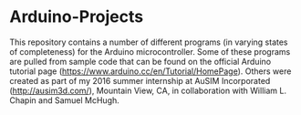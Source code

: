# Arduino-Projects

This repository contains a number of different programs (in varying states of completeness) for the Arduino microcontroller.  Some of these programs are pulled from sample code that can be found on the official Arduino tutorial page (https://www.arduino.cc/en/Tutorial/HomePage).  Others were created as part of my 2016 summer internship at AuSIM Incorporated (http://ausim3d.com/), Mountain View, CA, in collaboration with William L. Chapin and Samuel McHugh.
